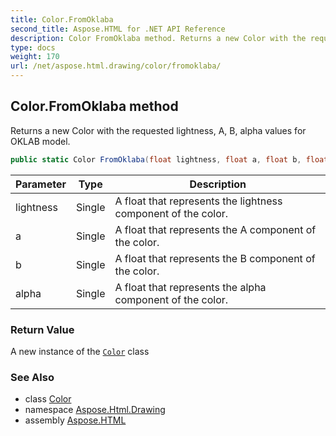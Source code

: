 ```yaml
---
title: Color.FromOklaba
second_title: Aspose.HTML for .NET API Reference
description: Color FromOklaba method. Returns a new Color with the requested lightness A B alpha values for OKLAB model
type: docs
weight: 170
url: /net/aspose.html.drawing/color/fromoklaba/
---
```

## Color.FromOklaba method

Returns a new Color with the requested lightness, A, B, alpha values for OKLAB model.

```csharp
public static Color FromOklaba(float lightness, float a, float b, float alpha)
```

| Parameter | Type | Description |
| --- | --- | --- |
| lightness | Single | A float that represents the lightness component of the color. |
| a | Single | A float that represents the A component of the color. |
| b | Single | A float that represents the B component of the color. |
| alpha | Single | A float that represents the alpha component of the color. |

### Return Value

A new instance of the [`Color`](../) class

### See Also

* class [Color](../)
* namespace [Aspose.Html.Drawing](../../../aspose.html.drawing/)
* assembly [Aspose.HTML](../../../)
